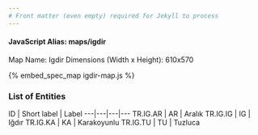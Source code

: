 ```yaml
---
# Front matter (even empty) required for Jekyll to process
---
```


#### JavaScript Alias: maps/igdir

Map Name: Igdir
Dimensions (Width x Height): 610x570



{% embed_spec_map igdir-map.js %}

### List of Entities

ID | Short label | Label
---|---|---|---
TR.IG.AR | AR | Aralık
TR.IG.IG | IG | Iğdır
TR.IG.KA | KA | Karakoyunlu
TR.IG.TU | TU | Tuzluca
